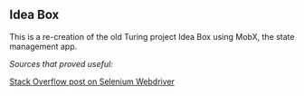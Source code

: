 ## Idea Box

This is a re-creation of the old Turing project Idea Box using MobX, the state management app.

*Sources that proved useful:*

[Stack Overflow post on Selenium Webdriver](https://stackoverflow.com/questions/21994261/gettext-not-working-on-a-select-from-dropdown)
